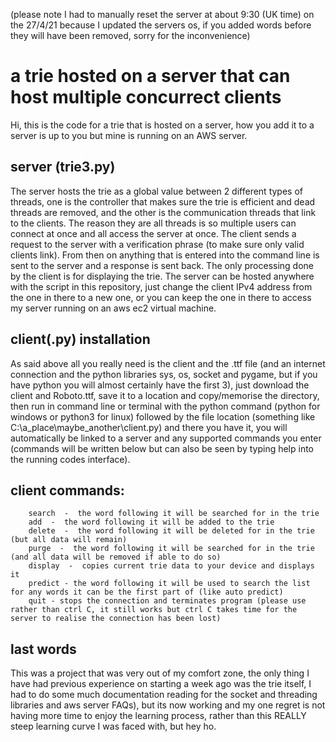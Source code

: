 (please note I had to manually reset the server at about 9:30 (UK time) on the 27/4/21 because I updated the servers os, if you added words before they will have been removed, sorry for the inconvenience)

# a trie hosted on a server that can host multiple concurrect clients

Hi, this is the code for a trie that is hosted on a server, how you add it to a server is up to you but mine is running on an AWS server.

## server (trie3.py)

The server hosts the trie as a global value between 2 different types of threads, one is the controller that makes sure the trie is efficient and dead threads are removed, and the other is the communication threads that link to the clients. The reason they are all threads is so multiple users can connect at once and all access the server at once. The client sends a request to the server with a verification phrase (to make sure only valid clients link). From then on anything that is entered into the command line is sent to the server and a response is sent back. The only processing done by the client is for displaying the trie. The server can be hosted anywhere with the script in this repository, just change the client IPv4 address from the one in there to a new one, or you can keep the one in there to access my server running on an aws ec2 virtual machine. 

## client(.py) installation

As said above all you really need is the client and the .ttf file (and an internet connection and the python libraries sys, os, socket and pygame, but if you have python you will almost certainly have the first 3), just download the client and Roboto.ttf, save it to a location and copy/memorise the directory, then run in command line or terminal with the python command (python for windows or python3 for linux) followed by the file location (something like C:\a_place\maybe_another\client.py) and there you have it, you will automatically be linked to a server and any supported commands you enter (commands will be written below but can also be seen by typing help into the running codes interface). 

## client commands:
        search  -  the word following it will be searched for in the trie
        add  -  the word following it will be added to the trie
        delete  -  the word following it will be deleted for in the trie (but all data will remain)
        purge  -  the word following it will be searched for in the trie (and all data will be removed if able to do so)
        display  -  copies current trie data to your device and displays it
        predict - the word following it will be used to search the list for any words it can be the first part of (like auto predict)
        quit - stops the connection and terminates program (please use rather than ctrl C, it still works but ctrl C takes time for the server to realise the connection has been lost)

## last words

This was a project that was very out of my comfort zone, the only thing I have had previous experience on starting a week ago was the trie itself, I had to do some much documentation reading for the socket and threading libraries and aws server FAQs), but its now working and my one regret is not having more time to enjoy the learning process, rather than this REALLY steep learning curve I was faced with, but hey ho. 
